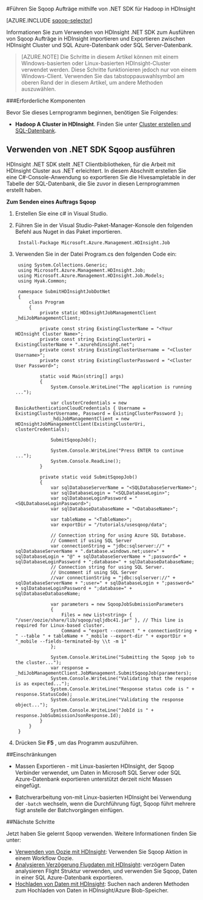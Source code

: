 <properties
    pageTitle="Verwenden von Hadoop Sqoop in HDInsight | Microsoft Azure"
    description="Informationen Sie zum Verwenden von HDInsight .NET SDK ausführen Sqoop importieren und Exportieren von zwischen einem Hadoop-Cluster und einer SQL Azure-Datenbank."
    editor="cgronlun"
    manager="jhubbard"
    services="hdinsight"
    documentationCenter=""
    tags="azure-portal"
    authors="mumian"/>

<tags
    ms.service="hdinsight"
    ms.workload="big-data"
    ms.tgt_pltfrm="na"
    ms.devlang="na"
    ms.topic="article"
   ms.date="09/14/2016"
    ms.author="jgao"/>

#<a name="run-sqoop-jobs-using-net-sdk-for-hadoop-in-hdinsight"></a>Führen Sie Sqoop Aufträge mithilfe von .NET SDK für Hadoop in HDInsight

[AZURE.INCLUDE [sqoop-selector](../../includes/hdinsight-selector-use-sqoop.md)]

Informationen Sie zum Verwenden von HDInsight .NET SDK zum Ausführen von Sqoop Aufträge in HDInsight importieren und Exportieren zwischen HDInsight Cluster und SQL Azure-Datenbank oder SQL Server-Datenbank.

> [AZURE.NOTE] Die Schritte in diesem Artikel können mit einem Windows-basierten oder Linux-basierten HDInsight-Cluster verwendet werden. Diese Schritte funktionieren jedoch nur von einem Windows-Client. Verwenden Sie das tabstoppauswahlsymbol am oberen Rand der in diesem Artikel, um andere Methoden auszuwählen.

###<a name="prerequisites"></a>Erforderliche Komponenten

Bevor Sie dieses Lernprogramm beginnen, benötigen Sie Folgendes:

- **Hadoop A Cluster in HDInsight**. Finden Sie unter [Cluster erstellen und SQL-Datenbank](hdinsight-use-sqoop.md#create-cluster-and-sql-database).

## <a name="run-sqoop-using-net-sdk"></a>Verwenden von .NET SDK Sqoop ausführen

HDInsight .NET SDK stellt .NET Clientbibliotheken, für die Arbeit mit HDInsight Cluster aus .NET erleichtert. In diesem Abschnitt erstellen Sie eine C#-Console-Anwendung so exportieren Sie die Hivesampletable in der Tabelle der SQL-Datenbank, die Sie zuvor in diesen Lernprogrammen erstellt haben.

**Zum Senden eines Auftrags Sqoop**

1. Erstellen Sie eine c# in Visual Studio.
2. Führen Sie in der Visual Studio-Paket-Manager-Konsole den folgenden Befehl aus Nuget in das Paket importieren.

        Install-Package Microsoft.Azure.Management.HDInsight.Job
        
3. Verwenden Sie in der Datei Program.cs den folgenden Code ein:

        using System.Collections.Generic;
        using Microsoft.Azure.Management.HDInsight.Job;
        using Microsoft.Azure.Management.HDInsight.Job.Models;
        using Hyak.Common;
        
        namespace SubmitHDInsightJobDotNet
        {
            class Program
            {
                private static HDInsightJobManagementClient _hdiJobManagementClient;
        
                private const string ExistingClusterName = "<Your HDInsight Cluster Name>";
                private const string ExistingClusterUri = ExistingClusterName + ".azurehdinsight.net";
                private const string ExistingClusterUsername = "<Cluster Username>";
                private const string ExistingClusterPassword = "<Cluster User Password>";
        
                static void Main(string[] args)
                {
                    System.Console.WriteLine("The application is running ...");
        
                    var clusterCredentials = new BasicAuthenticationCloudCredentials { Username = ExistingClusterUsername, Password = ExistingClusterPassword };
                    _hdiJobManagementClient = new HDInsightJobManagementClient(ExistingClusterUri, clusterCredentials);
        
                    SubmitSqoopJob();
        
                    System.Console.WriteLine("Press ENTER to continue ...");
                    System.Console.ReadLine();
                }
        
                private static void SubmitSqoopJob()
                {
                    var sqlDatabaseServerName = "<SQLDatabaseServerName>";
                    var sqlDatabaseLogin = "<SQLDatabaseLogin>";
                    var sqlDatabaseLoginPassword = "<SQLDatabaseLoginPassword>";
                    var sqlDatabaseDatabaseName = "<DatabaseName>";
        
                    var tableName = "<TableName>";
                    var exportDir = "/tutorials/usesqoop/data";
        
                    // Connection string for using Azure SQL Database.
                    // Comment if using SQL Server
                    var connectionString = "jdbc:sqlserver://" + sqlDatabaseServerName + ".database.windows.net;user=" + sqlDatabaseLogin + "@" + sqlDatabaseServerName + ";password=" + sqlDatabaseLoginPassword + ";database=" + sqlDatabaseDatabaseName;
                    // Connection string for using SQL Server.
                    // Uncomment if using SQL Server
                    //var connectionString = "jdbc:sqlserver://" + sqlDatabaseServerName + ";user=" + sqlDatabaseLogin + ";password=" + sqlDatabaseLoginPassword + ";database=" + sqlDatabaseDatabaseName;
        
                    var parameters = new SqoopJobSubmissionParameters
                    {
                        Files = new List<string> { "/user/oozie/share/lib/sqoop/sqljdbc41.jar" }, // This line is required for Linux-based cluster.
                        Command = "export --connect " + connectionString + " --table " + tableName + "_mobile --export-dir " + exportDir + "_mobile --fields-terminated-by \\t -m 1"
                    };
        
                    System.Console.WriteLine("Submitting the Sqoop job to the cluster...");
                    var response = _hdiJobManagementClient.JobManagement.SubmitSqoopJob(parameters);
                    System.Console.WriteLine("Validating that the response is as expected...");
                    System.Console.WriteLine("Response status code is " + response.StatusCode);
                    System.Console.WriteLine("Validating the response object...");
                    System.Console.WriteLine("JobId is " + response.JobSubmissionJsonResponse.Id);
                }
            }
        }
        
4. Drücken Sie **F5** , um das Programm auszuführen. 

##<a name="limitations"></a>Einschränkungen

* Massen Exportieren - mit Linux-basierten HDInsight, der Sqoop Verbinder verwendet, um Daten in Microsoft SQL Server oder SQL Azure-Datenbank exportieren unterstützt derzeit nicht Massen eingefügt.

* Batchverarbeitung von-mit Linux-basierten HDInsight bei Verwendung der `-batch` wechseln, wenn die Durchführung fügt, Sqoop führt mehrere fügt anstelle der Batchvorgängen einfügen.

##<a name="next-steps"></a>Nächste Schritte

Jetzt haben Sie gelernt Sqoop verwenden. Weitere Informationen finden Sie unter:

- [Verwenden von Oozie mit HDInsight](hdinsight-use-oozie.md): Verwenden Sie Sqoop Aktion in einem Workflow Oozie.
- [Analysieren Verzögerung Flugdaten mit HDInsight](hdinsight-analyze-flight-delay-data.md): verzögern Daten analysieren Flight Struktur verwenden, und verwenden Sie Sqoop, Daten in einer SQL Azure-Datenbank exportieren.
- [Hochladen von Daten mit HDInsight](hdinsight-upload-data.md): Suchen nach anderen Methoden zum Hochladen von Daten in HDInsight/Azure Blob-Speicher.


